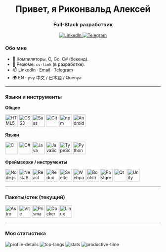 <div id="name" align="center">
  <h1>Привет, я Риконвальд Алексей</h1>
  <h3>Full-Stack разработчик</h3>
</div>

<div id="socials" align="center">
  <a href="https://www.linkedin.com/in/%D0%B0%D0%BB%D0%B5%D0%BA%D1%81%D0%B5%D0%B9-%D1%80%D0%B8%D0%BA%D0%BE%D0%BD%D0%B2%D0%B0%D0%BB%D1%8C%D0%B4-06b4ba208/">
    <img alt="LinkedIn" src="https://img.shields.io/badge/LinkedIn-0A66C2?style=for-the-badge&logo=linkedin&logoColor=white">
  </a>
  <a href="https://t.me/Rickonvald">
    <img alt="Telegram" src="https://img.shields.io/badge/Telegram-229ED9?style=for-the-badge&logo=telegram&logoColor=white">
  </a>
</div>

### Обо мне
- 🌱 Компиляторы, C, Go, C# (бекенд).
- 📄 Резюме: `cv-link` (в разработке).
- 📫 [LinkedIn](https://www.linkedin.com/in/%D0%B0%D0%BB%D0%B5%D0%BA%D1%81%D0%B5%D0%B9-%D1%80%D0%B8%D0%BA%D0%BE%D0%BD%D0%B2%D0%B0%D0%BB%D1%8C%D0%B4-06b4ba208/) · [Email](mailto:rickonvald@gmail.com) · [Telegram](https://t.me/Rickonvald)
- 🌍 EN · учу 中文 / 日本語 / Quenya

---

### Языки и инструменты

**Общее**  
<p>
<img alt="HTML5" title="HTML5" width="40" height="40" src="https://cdn.jsdelivr.net/gh/devicons/devicon@latest/icons/html5/html5-original.svg" />
<img alt="CSS3" title="CSS3" width="40" height="40" src="https://cdn.jsdelivr.net/gh/devicons/devicon@latest/icons/css3/css3-original.svg" />
<img alt="Sass" title="Sass" width="40" height="40" src="https://cdn.jsdelivr.net/gh/devicons/devicon@latest/icons/sass/sass-original.svg" />
<img alt="Git" title="Git" width="40" height="40" src="https://cdn.jsdelivr.net/gh/devicons/devicon@latest/icons/git/git-plain.svg" />
<img alt="npm" title="npm" width="40" height="40" src="https://cdn.jsdelivr.net/gh/devicons/devicon@latest/icons/npm/npm-original-wordmark.svg" />
<img alt="Android" title="Android" width="40" height="40" src="https://cdn.jsdelivr.net/gh/devicons/devicon@latest/icons/android/android-plain.svg" />
</p>

**Языки**  
<p>
<img alt="C" title="C" width="40" height="40" src="https://cdn.jsdelivr.net/gh/devicons/devicon@latest/icons/c/c-original.svg" />
<img alt="C#" title="C#" width="40" height="40" src="https://cdn.jsdelivr.net/gh/devicons/devicon@latest/icons/csharp/csharp-original.svg" />
<img alt="Java" title="Java" width="40" height="40" src="https://cdn.jsdelivr.net/gh/devicons/devicon@latest/icons/java/java-original.svg" />
<img alt="JavaScript" title="JavaScript" width="40" height="40" src="https://cdn.jsdelivr.net/gh/devicons/devicon@latest/icons/javascript/javascript-original.svg" />
<img alt="TypeScript" title="TypeScript" width="40" height="40" src="https://cdn.jsdelivr.net/gh/devicons/devicon@latest/icons/typescript/typescript-original.svg" />
<img alt="Python" title="Python" width="40" height="40" src="https://cdn.jsdelivr.net/gh/devicons/devicon@latest/icons/python/python-original.svg" />
</p>

**Фреймворки / инструменты**  
<p>
<img alt="Node.js" title="Node.js" width="40" height="40" src="https://cdn.jsdelivr.net/gh/devicons/devicon@latest/icons/nodejs/nodejs-original.svg" />
<img alt="NestJS" title="NestJS" width="40" height="40" src="https://cdn.jsdelivr.net/gh/devicons/devicon@latest/icons/nestjs/nestjs-original.svg" />
<img alt="React" title="React" width="40" height="40" src="https://cdn.jsdelivr.net/gh/devicons/devicon@latest/icons/react/react-original.svg" />
<img alt="Redux" title="Redux" width="40" height="40" src="https://cdn.jsdelivr.net/gh/devicons/devicon@latest/icons/redux/redux-original.svg" />
<img alt="Svelte" title="Svelte" width="40" height="40" src="https://cdn.jsdelivr.net/gh/devicons/devicon@latest/icons/svelte/svelte-original.svg" />
<img alt="Webpack" title="Webpack" width="40" height="40" src="https://cdn.jsdelivr.net/gh/devicons/devicon@latest/icons/webpack/webpack-original.svg" />
<img alt="Bootstrap" title="Bootstrap" width="40" height="40" src="https://cdn.jsdelivr.net/gh/devicons/devicon@latest/icons/bootstrap/bootstrap-plain.svg" />
<img alt="PostgreSQL" title="PostgreSQL" width="40" height="40" src="https://cdn.jsdelivr.net/gh/devicons/devicon@latest/icons/postgresql/postgresql-original.svg" />
<img alt="Qt" title="Qt" width="40" height="40" src="https://cdn.jsdelivr.net/gh/devicons/devicon@latest/icons/qt/qt-original.svg" />
<img alt="Unity" title="Unity" width="40" height="40" src="https://cdn.jsdelivr.net/gh/devicons/devicon@latest/icons/unity/unity-original.svg" />
</p>

---

### Пакеты/стек (текущий)
<p>
<img alt="Astro" title="Astro" width="40" height="40" src="https://cdn.jsdelivr.net/gh/devicons/devicon@latest/icons/astro/astro-original.svg" />
<img alt="Vite" title="Vite" width="40" height="40" src="https://cdn.jsdelivr.net/gh/devicons/devicon@latest/icons/vite/vite-original.svg" />
<img alt="Prisma" title="Prisma" width="40" height="40" src="https://cdn.jsdelivr.net/gh/devicons/devicon@latest/icons/prisma/prisma-original.svg" />
<img alt="Docker" title="Docker" width="40" height="40" src="https://cdn.jsdelivr.net/gh/devicons/devicon@latest/icons/docker/docker-original.svg" />
<img alt="Linux" title="Linux" width="40" height="40" src="https://cdn.jsdelivr.net/gh/devicons/devicon@latest/icons/linux/linux-original.svg" />
</p>

---

### Моя статистика
<div id="stat">
  <img alt="profile-details" src="https://github-profile-summary-cards.vercel.app/api/cards/profile-details?username=Rickovald&theme=github_dark" />
  <img alt="top-langs" src="https://github-profile-summary-cards.vercel.app/api/cards/most-commit-language?username=Rickovald&theme=github_dark" />
  <img alt="stats" src="https://github-profile-summary-cards.vercel.app/api/cards/stats?username=Rickovald&theme=github_dark" />
  <img alt="productive-time" src="https://github-profile-summary-cards.vercel.app/api/cards/productive-time?username=Rickovald&theme=github_dark&utcOffset=3.00" />
</div>

<!-- Альтернативный стабильный CDN на случай, если devicon «поедет»:
https://icongr.am/devicon/nestjs-plain.svg?size=40
-->
